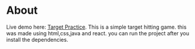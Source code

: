 # About

Live demo here: [Target Practice](https://yilmaz-target-practice.surge.sh/).
This is a simple target hitting game. this was made using html,css,java and react. 
you can run the project after you install the dependencies.

